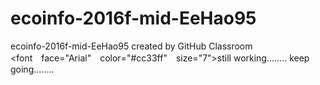 # ecoinfo-2016f-mid-EeHao95
ecoinfo-2016f-mid-EeHao95 created by GitHub Classroom<br>
<font　face="Arial"　color="#cc33ff"　size="7">still working........
keep going........</font>
<br>
